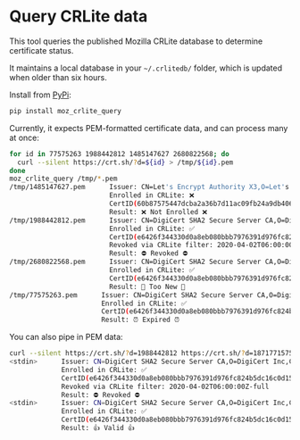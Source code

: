 # Query CRLite data

This tool queries the published Mozilla CRLite database to determine certificate status.

It maintains a local database in your `~/.crlitedb/` folder, which is updated when older than six hours.

Install from [PyPi](https://pypi.org/project/moz-crlite-query/):

```sh
pip install moz_crlite_query
```

Currently, it expects PEM-formatted certificate data, and can process many at once:

```sh
for id in 77575263 1988442812 1485147627 2680822568; do
  curl --silent https://crt.sh/?d=${id} > /tmp/${id}.pem
done
moz_crlite_query /tmp/*.pem
/tmp/1485147627.pem      Issuer: CN=Let's Encrypt Authority X3,O=Let's Encrypt,C=US
                         Enrolled in CRLite: ❌
                         CertID(60b87575447dcba2a36b7d11ac09fb24a9db406fee12d2cc90180517616e8a18-0313e984aa6b184b7fcc9fcd54ed5df8f1bf)
                         Result: ❌ Not Enrolled ❌
/tmp/1988442812.pem      Issuer: CN=DigiCert SHA2 Secure Server CA,O=DigiCert Inc,C=US
                         Enrolled in CRLite: ✅
                         CertID(e6426f344330d0a8eb080bbb7976391d976fc824b5dc16c0d15246d5148ff75c-0371b58a86f6ce9c3ecb7bf42f9208fc)
                         Revoked via CRLite filter: 2020-04-02T06:00:00Z-full
                         Result: ⛔️ Revoked ⛔️
/tmp/2680822568.pem      Issuer: CN=DigiCert SHA2 Secure Server CA,O=DigiCert Inc,C=US
                         Enrolled in CRLite: ✅
                         CertID(e6426f344330d0a8eb080bbb7976391d976fc824b5dc16c0d15246d5148ff75c-019d2b994ec99445c735d2a6d739e43a)
                         Result: 🐇 Too New 🐇
/tmp/77575263.pem      Issuer: CN=DigiCert SHA2 Secure Server CA,O=DigiCert Inc,C=US
                       Enrolled in CRLite: ✅
                       CertID(e6426f344330d0a8eb080bbb7976391d976fc824b5dc16c0d15246d5148ff75c-0ac735b4a8163c96c73b4c7cb7437aa2)
                       Result: ⏰ Expired ⏰
```

You can also pipe in PEM data:

```sh
curl --silent https://crt.sh/?d=1988442812 https://crt.sh/?d=1871771575 | moz_crlite_query -
<stdin>      Issuer: CN=DigiCert SHA2 Secure Server CA,O=DigiCert Inc,C=US
             Enrolled in CRLite: ✅
             CertID(e6426f344330d0a8eb080bbb7976391d976fc824b5dc16c0d15246d5148ff75c-0371b58a86f6ce9c3ecb7bf42f9208fc)
             Revoked via CRLite filter: 2020-04-02T06:00:00Z-full
             Result: ⛔️ Revoked ⛔️
<stdin>      Issuer: CN=DigiCert SHA2 Secure Server CA,O=DigiCert Inc,C=US
             Enrolled in CRLite: ✅
             CertID(e6426f344330d0a8eb080bbb7976391d976fc824b5dc16c0d15246d5148ff75c-0f7d9e589e0dd146f55bc6530139d3a6)
             Result: 👍 Valid 👍
```